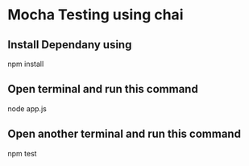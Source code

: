 # Mocha Testing using chai

## Install Dependany using

npm install

## Open terminal and run this command

node app.js

## Open another terminal and run this command

npm test
